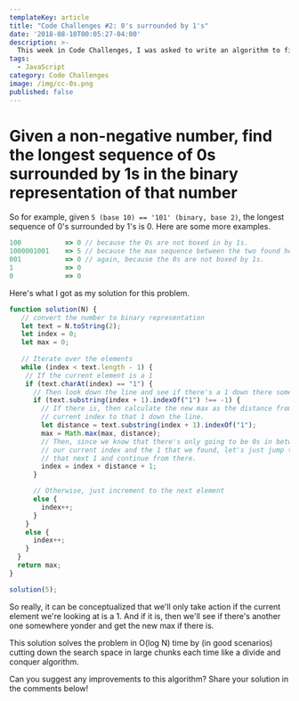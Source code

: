 ```yaml
---
templateKey: article
title: "Code Challenges #2: 0's surrounded by 1's"
date: '2018-08-10T00:05:27-04:00'
description: >-
  This week in Code Challenges, I was asked to write an algorithm to find the longest sequence of 0's surrounded by 1's.
tags:
  - JavaScript
category: Code Challenges
image: /img/cc-0s.png
published: false
---
```

# Given a non-negative number, find the longest sequence of 0s surrounded by 1s in the binary representation of that number

So for example, given `5 (base 10) == '101' (binary, base 2)`, the longest sequence of 0's surrounded by 1's is 0. Here are some more examples.

```javascript
100           => 0 // because the 0s are not boxed in by 1s.
1000001001    => 5 // because the max sequence between the two found here is 5
001           => 0 // again, because the 0s are not boxed by 1s.
1             => 0
0             => 0
```

Here's what I got as my solution for this problem.

```javascript
function solution(N) {
   // convert the number to binary representation
   let text = N.toString(2);
   let index = 0;
   let max = 0;
   
   // Iterate over the elements
   while (index < text.length - 1) {
    // If the current element is a 1
    if (text.charAt(index) == "1") {
      // Then look down the line and see if there's a 1 down there somewhere.
      if (text.substring(index + 1).indexOf("1") !== -1) {
        // If there is, then calculate the new max as the distance from this
        // current index to that 1 down the line.
        let distance = text.substring(index + 1).indexOf("1");
        max = Math.max(max, distance);
        // Then, since we know that there's only going to be 0s in between 
        // our current index and the 1 that we found, let's just jump to
        // that next 1 and continue from there.
        index = index + distance + 1;
      }

      // Otherwise, just increment to the next element
      else {
        index++; 
      }
    }
    else {
      index++;
    }
  }
  return max;
}

solution(5);
```

So really, it can be conceptualized that we'll only take action if the current element we're looking at is a 1. And if it is, then we'll see if there's another one somewhere yonder and get the new max if there is.

This solution solves the problem in O(log N) time by (in good scenarios) cutting down the search space in large chunks each time like a divide and conquer algorithm.

Can you suggest any improvements to this algorithm? Share your solution in the comments below!